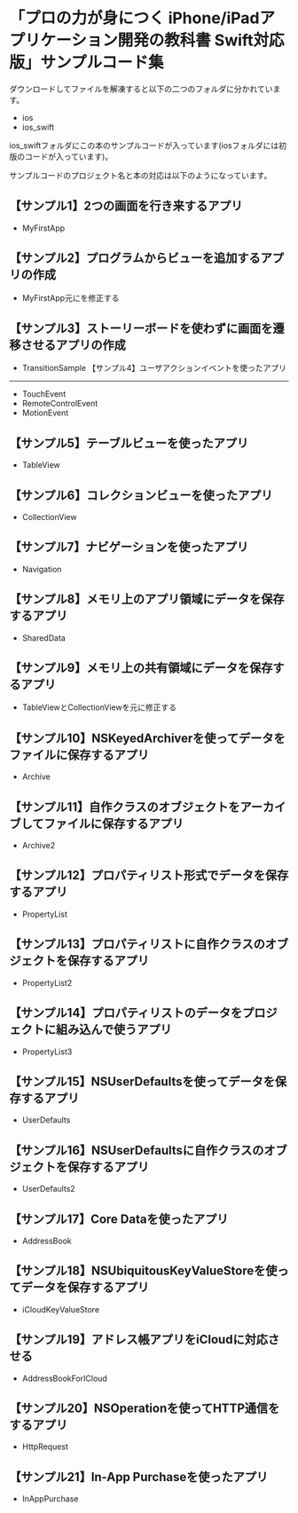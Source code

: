 「プロの力が身につく iPhone/iPadアプリケーション開発の教科書 Swift対応版」サンプルコード集
===========
ダウンロードしてファイルを解凍すると以下の二つのフォルダに分かれています。

* ios
* ios_swift

ios_swiftフォルダにこの本のサンプルコードが入っています(iosフォルダには初版のコードが入っています)。

サンプルコードのプロジェクト名と本の対応は以下のようになっています。  

【サンプル1】2つの画面を行き来するアプリ
---------------------------------
* MyFirstApp
 
【サンプル2】プログラムからビューを追加するアプリの作成
---------------------------------
* MyFirstApp元にを修正する

【サンプル3】ストーリーボードを使わずに画面を遷移させるアプリの作成
---------------------------------
* TransitionSample
【サンプル4】ユーザアクションイベントを使ったアプリ
---------------------------------
* TouchEvent
* RemoteControlEvent
* MotionEvent

【サンプル5】テーブルビューを使ったアプリ
---------------------------------
* TableView

【サンプル6】コレクションビューを使ったアプリ
---------------------------------
* CollectionView

【サンプル7】ナビゲーションを使ったアプリ
---------------------------------
* Navigation

【サンプル8】メモリ上のアプリ領域にデータを保存するアプリ
---------------------------------
* SharedData

【サンプル9】メモリ上の共有領域にデータを保存するアプリ
---------------------------------
* TableViewとCollectionViewを元に修正する

【サンプル10】NSKeyedArchiverを使ってデータをファイルに保存するアプリ
---------------------------------
* Archive

【サンプル11】自作クラスのオブジェクトをアーカイブしてファイルに保存するアプリ
---------------------------------
* Archive2

【サンプル12】プロパティリスト形式でデータを保存するアプリ
---------------------------------
* PropertyList

【サンプル13】プロパティリストに自作クラスのオブジェクトを保存するアプリ
---------------------------------
* PropertyList2

【サンプル14】プロパティリストのデータをプロジェクトに組み込んで使うアプリ
---------------------------------
* PropertyList3

【サンプル15】NSUserDefaultsを使ってデータを保存するアプリ
---------------------------------
* UserDefaults

【サンプル16】NSUserDefaultsに自作クラスのオブジェクトを保存するアプリ
---------------------------------
* UserDefaults2

【サンプル17】Core Dataを使ったアプリ
---------------------------------
* AddressBook

【サンプル18】NSUbiquitousKeyValueStoreを使ってデータを保存するアプリ
---------------------------------
* iCloudKeyValueStore

【サンプル19】アドレス帳アプリをiCloudに対応させる
---------------------------------
* AddressBookForICloud

【サンプル20】NSOperationを使ってHTTP通信をするアプリ
---------------------------------
* HttpRequest

【サンプル21】In-App Purchaseを使ったアプリ
---------------------------------
* InAppPurchase
